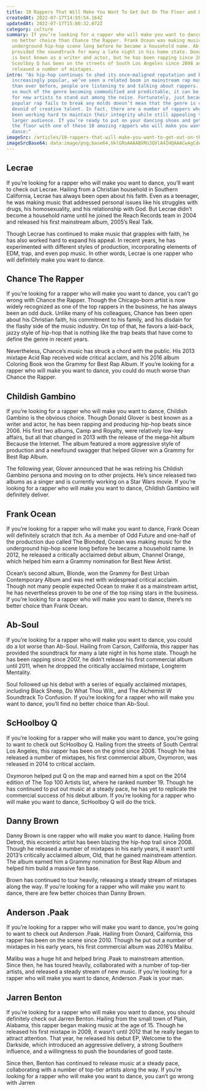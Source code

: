 ```yaml
---
title: 10 Rappers That Will Make You Want To Get Out On The Floor and Dance
createdAt: 2022-07-17T14:55:54.164Z
updatedAt: 2022-07-17T15:00:32.072Z
category: culture
summary: If you’re looking for a rapper who will make you want to dance, there’s
  no better choice than Chance the Rapper. Frank Ocean was making music for the
  underground hip-hop scene long before he became a household name. Ab-Soul has
  provided the soundtrack for many a late night in his home state. Donald Glover
  is best known as a writer and actor, but he has been rapping since 2006.
  Scoolboy Q has been on the streets of South Los Angeles since 2008 and
  released a number of mixtapes.
intro: "As hip-hop continues to shed its once-maligned reputation and become
  increasingly popular, we’ve seen a related boom in mainstream rap music. More
  than ever before, people are listening to and talking about rappers. But with
  so much of the genre becoming commodified and predictable, it can be difficult
  for new artists to stand out among the noise. Fortunately, just because most
  popular rap fails to break any molds doesn’t mean that the genre is completely
  devoid of creative talent. In fact, there are a number of rappers who have
  been working hard to maintain their integrity while still appealing to a
  larger audience. If you’re ready to put on your dancing shoes and get out on
  the floor with one of these 10 amazing rappers who will make you want to
  dance:"
imageSrc: /articles/10-rappers-that-will-make-you-want-to-get-out-on-the-floor-and-dance.png
imageSrcBase64: data:image/png;base64,UklGRoAAAABXRUJQVlA4IHQAAACwAgCdASoKAAoAAUAmJbACdLoB+AAREBgr5CZL9QAA/vVLHNx6JxJHU1vYxftTexDWnM5ukVlVD/HjduvYZElHTaWf9aI/By5GXB4ln/t7E0t37/fv6XiFHfg0HXFke98hOn/DlP/HFmSy73fxc5d9NAAAAA==
---
```


## Lecrae

If you’re looking for a rapper who will make you want to dance, you’ll want to check out Lecrae. Hailing from a Christian household in Southern California, Lecrae has always been open about his faith. Even as a teenager, he was making music that addressed personal issues like his struggles with drugs, his homosexuality, and his relationship with God. But Lecrae didn’t become a household name until he joined the Reach Records team in 2004 and released his first mainstream album, 2005’s Real Talk.

Though Lecrae has continued to make music that grapples with faith, he has also worked hard to expand his appeal. In recent years, he has experimented with different styles of production, incorporating elements of EDM, trap, and even pop music. In other words, Lecrae is one rapper who will definitely make you want to dance.

## Chance The Rapper

If you’re looking for a rapper who will make you want to dance, you can’t go wrong with Chance the Rapper. Though the Chicago-born artist is now widely recognized as one of the top rappers in the business, he has always been an odd duck. Unlike many of his colleagues, Chance has been open about his Christian faith, his commitment to his family, and his disdain for the flashy side of the music industry. On top of that, he favors a laid-back, jazzy style of hip-hop that is nothing like the trap beats that have come to define the genre in recent years.

Nevertheless, Chance’s music has struck a chord with the public. His 2013 mixtape Acid Rap received wide critical acclaim, and his 2016 album Coloring Book won the Grammy for Best Rap Album. If you’re looking for a rapper who will make you want to dance, you could do much worse than Chance the Rapper.

## Childish Gambino

If you’re looking for a rapper who will make you want to dance, Childish Gambino is the obvious choice. Though Donald Glover is best known as a writer and actor, he has been rapping and producing hip-hop beats since 2006. His first two albums, Camp and Royalty, were relatively low-key affairs, but all that changed in 2013 with the release of the mega-hit album Because the Internet. The album featured a more aggressive style of production and a newfound swagger that helped Glover win a Grammy for Best Rap Album.

The following year, Glover announced that he was retiring his Childish Gambino persona and moving on to other projects. He’s since released two albums as a singer and is currently working on a Star Wars movie. If you’re looking for a rapper who will make you want to dance, Childish Gambino will definitely deliver.

## Frank Ocean

If you’re looking for a rapper who will make you want to dance, Frank Ocean will definitely scratch that itch. As a member of Odd Future and one-half of the production duo called The Blonded, Ocean was making music for the underground hip-hop scene long before he became a household name. In 2012, he released a critically acclaimed debut album, Channel Orange, which helped him earn a Grammy nomination for Best New Artist.

Ocean’s second album, Blonde, won the Grammy for Best Urban Contemporary Album and was met with widespread critical acclaim. Though not many people expected Ocean to make it as a mainstream artist, he has nevertheless proven to be one of the top rising stars in the business. If you’re looking for a rapper who will make you want to dance, there’s no better choice than Frank Ocean.

## Ab-Soul

If you’re looking for a rapper who will make you want to dance, you could do a lot worse than Ab-Soul. Hailing from Carson, California, this rapper has provided the soundtrack for many a late night in his home state. Though he has been rapping since 2007, he didn’t release his first commercial album until 2011, when he dropped the critically acclaimed mixtape, Longterm Mentality.

Soul followed up his debut with a series of equally acclaimed mixtapes, including Black Sheep, Do What Thou Wilt., and The Alchemist W Soundtrack To Confusion. If you’re looking for a rapper who will make you want to dance, you’ll find no better choice than Ab-Soul.

## ScHoolboy Q

If you’re looking for a rapper who will make you want to dance, you’re going to want to check out ScHoolboy Q. Hailing from the streets of South Central Los Angeles, this rapper has been on the grind since 2008. Though he has released a number of mixtapes, his first commercial album, Oxymoron, was released in 2014 to critical acclaim.

Oxymoron helped put Q on the map and earned him a spot on the 2014 edition of The Top 100 Artists list, where he ranked number 19. Though he has continued to put out music at a steady pace, he has yet to replicate the commercial success of his debut album. If you’re looking for a rapper who will make you want to dance, ScHoolboy Q will do the trick.

## Danny Brown

Danny Brown is one rapper who will make you want to dance. Hailing from Detroit, this eccentric artist has been blazing the hip-hop trail since 2008. Though he released a number of mixtapes in his early years, it wasn’t until 2013’s critically acclaimed album, Old, that he gained mainstream attention. The album earned him a Grammy nomination for Best Rap Album and helped him build a massive fan base.

Brown has continued to tour heavily, releasing a steady stream of mixtapes along the way. If you’re looking for a rapper who will make you want to dance, there are few better choices than Danny Brown.

## Anderson .Paak

If you’re looking for a rapper who will make you want to dance, you’re going to want to check out Anderson .Paak. Hailing from Oxnard, California, this rapper has been on the scene since 2010. Though he put out a number of mixtapes in his early years, his first commercial album was 2016’s Malibu.

Malibu was a huge hit and helped bring .Paak to mainstream attention. Since then, he has toured heavily, collaborated with a number of top-tier artists, and released a steady stream of new music. If you’re looking for a rapper who will make you want to dance, Anderson .Paak is your man.

## Jarren Benton

If you’re looking for a rapper who will make you want to dance, you should definitely check out Jarren Benton. Hailing from the small town of Plain, Alabama, this rapper began making music at the age of 15. Though he released his first mixtape in 2009, it wasn’t until 2012 that he really began to attract attention. That year, he released his debut EP, Welcome to the Darkside, which introduced an aggressive delivery, a strong Southern influence, and a willingness to push the boundaries of good taste.

Since then, Benton has continued to release music at a steady pace, collaborating with a number of top-tier artists along the way. If you’re looking for a rapper who will make you want to dance, you can’t go wrong with Jarren

